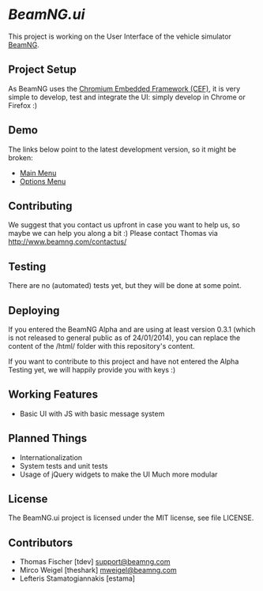 # _BeamNG.ui_

This project is working on the User Interface of the vehicle simulator [BeamNG](http://www.beamng.com).

## Project Setup

As BeamNG uses the [Chromium Embedded Framework (CEF)](https://code.google.com/p/chromiumembedded/), it is very simple to develop, test and integrate the UI: simply develop in Chrome or Firefox :)

## Demo

The links below point to the latest development version, so it might be broken:
* [Main Menu](http://rawgithub.com/BeamNG/ui/master/mainmenu.html)
* [Options Menu](http://rawgithub.com/BeamNG/ui/master/options.html)

## Contributing

We suggest that you contact us upfront in case you want to help us, so maybe we can help you along a bit :)
Please contact Thomas via http://www.beamng.com/contactus/

## Testing

There are no (automated) tests yet, but they will be done at some point.

## Deploying

If you entered the BeamNG Alpha and are using at least version 0.3.1 (which is not released to general public as of 24/01/2014), you can replace the content of the /html/ folder with this repository's content.

If you want to contribute to this project and have not entered the Alpha Testing yet, we will happily provide you with keys :)

## Working Features

* Basic UI with JS with basic message system

## Planned Things

* Internationalization
* System tests and unit tests
* Usage of jQuery widgets to make the UI Much more modular

## License

The BeamNG.ui project is licensed under the MIT license, see file LICENSE.


## Contributors

* Thomas Fischer [tdev] <support@beamng.com>
* Mirco Weigel [theshark] <mweigel@beamng.com>
* Lefteris Stamatogiannakis [estama]
